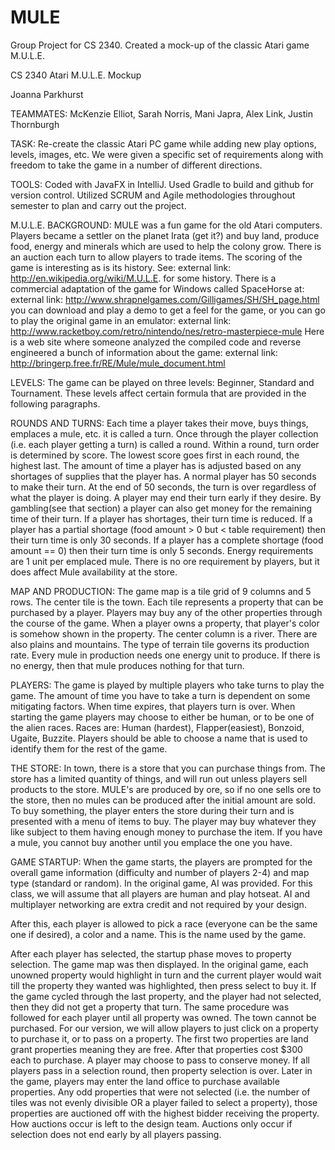 # MULE
Group Project for CS 2340. Created a mock-up of the classic Atari game M.U.L.E. 

CS 2340 Atari M.U.L.E. Mockup

Joanna Parkhurst

TEAMMATES: McKenzie Elliot, Sarah Norris, Mani Japra, Alex Link, Justin Thornburgh

TASK: Re-create the classic Atari PC game while adding new play options, levels, images, etc. We were given a specific set of requirements along with freedom to take the game in a number of different directions.

TOOLS: Coded with JavaFX in IntelliJ. Used Gradle to build and github for version control. Utilized SCRUM and Agile methodologies throughout semester to plan and carry out the project.

M.U.L.E. BACKGROUND: MULE was a fun game for the old Atari computers. Players became a settler on the planet Irata (get it?) and buy land, produce food, energy and minerals which are used to help the colony grow. There is an auction each turn to allow players to trade items. The scoring of the game is interesting as is its history. See: external link: http://en.wikipedia.org/wiki/M.U.L.E. for some history. There is a commercial adaptation of the game for Windows called SpaceHorse at: external link: http://www.shrapnelgames.com/Gilligames/SH/SH_page.html you can download and play a demo to get a feel for the game, or you can go to play the original game in an emulator: external link: http://www.racketboy.com/retro/nintendo/nes/retro-masterpiece-mule Here is a web site where someone analyzed the compiled code and reverse engineered a bunch of information about the game: external link: http://bringerp.free.fr/RE/Mule/mule_document.html

LEVELS: The game can be played on three levels: Beginner, Standard and Tournament. These levels affect certain formula that are provided in the following paragraphs.

ROUNDS AND TURNS: Each time a player takes their move, buys things, emplaces a mule, etc. it is called a turn. Once through the player collection (i.e. each player getting a turn) is called a round. Within a round, turn order is determined by score. The lowest score goes first in each round, the highest last. The amount of time a player has is adjusted based on any shortages of supplies that the player has. A normal player has 50 seconds to make their turn. At the end of 50 seconds, the turn is over regardless of what the player is doing. A player may end their turn early if they desire. By gambling(see that section) a player can also get money for the remaining time of their turn. If a player has shortages, their turn time is reduced. If a player has a partial shortage (food amount > 0 but < table requirement) then their turn time is only 30 seconds. If a player has a complete shortage (food amount == 0) then their turn time is only 5 seconds. Energy requirements are 1 unit per emplaced mule. There is no ore requirement by players, but it does affect Mule availability at the store.

MAP AND PRODUCTION: The game map is a tile grid of 9 columns and 5 rows. The center tile is the town. Each tile represents a property that can be purchased by a player. Players may buy any of the other properties through the course of the game. When a player owns a property, that player's color is somehow shown in the property. The center column is a river. There are also plains and mountains. The type of terrain tile governs its production rate. Every mule in production needs one energy unit to produce. If there is no energy, then that mule produces nothing for that turn.

PLAYERS: The game is played by multiple players who take turns to play the game. The amount of time you have to take a turn is dependent on some mitigating factors. When time expires, that players turn is over. When starting the game players may choose to either be human, or to be one of the alien races. Races are: Human (hardest), Flapper(easiest), Bonzoid, Ugaite, Buzzite. Players should be able to choose a name that is used to identify them for the rest of the game.

THE STORE: In town, there is a store that you can purchase things from. The store has a limited quantity of things, and will run out unless players sell products to the store. MULE's are produced by ore, so if no one sells ore to the store, then no mules can be produced after the initial amount are sold. To buy something, the player enters the store during their turn and is presented with a menu of items to buy. The player may buy whatever they like subject to them having enough money to purchase the item. If you have a mule, you cannot buy another until you emplace the one you have.

GAME STARTUP: When the game starts, the players are prompted for the overall game information (difficulty and number of players 2-4) and map type (standard or random). In the original game, AI was provided. For this class, we will assume that all players are human and play hotseat. AI and multiplayer networking are extra credit and not required by your design.

After this, each player is allowed to pick a race (everyone can be the same one if desired), a color and a name. This is the name used by the game.

After each player has selected, the startup phase moves to property selection. The game map was then displayed. In the original game, each unowned property would highlight in turn and the current player would wait till the property they wanted was highlighted, then press select to buy it. If the game cycled through the last property, and the player had not selected, then they did not get a property that turn. The same procedure was followed for each player until all property was owned. The town cannot be purchased. For our version, we will allow players to just click on a property to purchase it, or to pass on a property. The first two properties are land grant properties meaning they are free. After that properties cost $300 each to purchase. A player may choose to pass to conserve money. If all players pass in a selection round, then property selection is over. Later in the game, players may enter the land office to purchase available properties. Any odd properties that were not selected (i.e. the number of tiles was not evenly divisible OR a player failed to select a property), those properties are auctioned off with the highest bidder receiving the property. How auctions occur is left to the design team. Auctions only occur if selection does not end early by all players passing.
